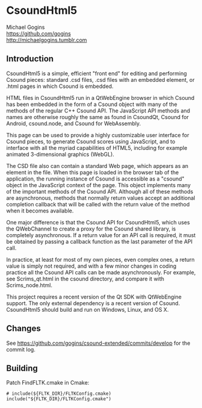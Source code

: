 # CsoundHtml5

Michael Gogins<br>
https://github.com/gogins<br>
http://michaelgogins.tumblr.com

## Introduction

CsoundHtml5 is a simple, efficient "front end" for editing and performing 
Csound pieces: standard .csd files, .csd files with an embedded <html> 
element, or .html pages in which Csound is embedded.

HTML files in CsoundHtml5 run in a QtWebEngine browser in which Csound has 
been embedded in the form of a Csound object with many of the methods of the 
regular C++ Csound API. The JavaScript API methods and names are otherwise 
roughly the same as found in CsoundQt, Csound for Android, csound.node, and 
Csound for WebAssembly.

This page can be used to provide a highly customizable user interface for 
Csound pieces, to generate Csound scores using JavaScript, and to interface 
with all the myriad capabilities of HTML5, including for example animated 
3-dimensional graphics (WebGL). 

The CSD file also can contain a standard Web page, which appears as an <html>
element in the file. When this page is loaded in the browser tab of the
application, the running instance of Csound is accessible as a "csound"
object in the JavaScript context of the page. This object implements many of
the important methods of the Csound API. Although all of these methods are
asynchronous, methods that normally return values accept an additional
completion callback that will be called with the return value of the method
when it becomes available.

One major difference is that the Csound API for CsoundHtml5, which uses the 
QWebChannel to create a proxy for the Csound shared library, is completely 
asynchronous. If a return value for an API call is required, it must be 
obtained by passing a callback function as the last parameter of the API call.

In practice, at least for most of my own pieces, even complex ones, a return 
value is simply not required, and with a few minor changes in coding practice 
all the Csound API calls can be made asynchronously. For example, see 
Scrims_qt.html in the csound directory, and compare it with Scrims_node.html. 

This project requires a recent version of the Qt SDK with QtWebEngine support.
The only external dependency is a recent version of Csound. CsoundHtml5 should
build and run on Windows, Linux, and OS X.

## Changes

See https://github.com/gogins/csound-extended/commits/develop for the commit log.

## Building 

Patch FindFLTK.cmake in Cmake:

    # include(${FLTK_DIR}/FLTKConfig.cmake)
    include("${FLTK_DIR}/FLTKConfig.cmake")

